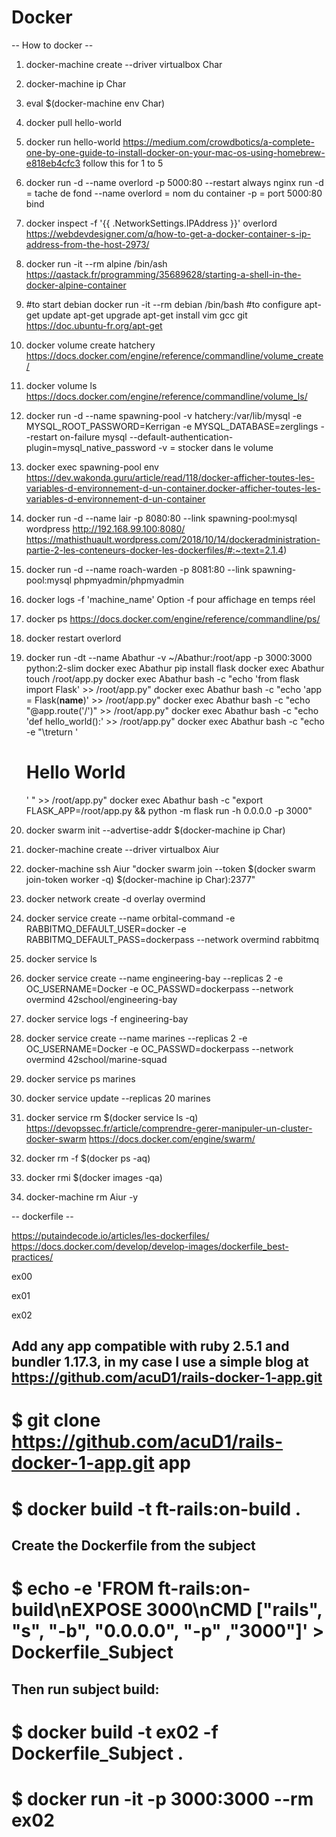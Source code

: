 # Docker

-- How to docker --

1. docker-machine create --driver virtualbox Char
2. docker-machine ip Char
3. eval $(docker-machine env Char)
4. docker pull hello-world
5. docker run hello-world
   https://medium.com/crowdbotics/a-complete-one-by-one-guide-to-install-docker-on-your-mac-os-using-homebrew-e818eb4cfc3
   follow this for 1 to 5

6. docker run -d --name overlord -p 5000:80 --restart always nginx
   run -d = tache de fond --name overlord = nom du container -p = port 5000:80 bind

7. docker inspect -f '{{ .NetworkSettings.IPAddress }}' overlord
   https://webdevdesigner.com/q/how-to-get-a-docker-container-s-ip-address-from-the-host-2973/

8. docker run -it --rm alpine /bin/ash
   https://qastack.fr/programming/35689628/starting-a-shell-in-the-docker-alpine-container

9. #to start debian
   docker run -it --rm debian /bin/bash
   #to configure
   apt-get update
   apt-get upgrade
   apt-get install vim gcc git
   https://doc.ubuntu-fr.org/apt-get

10. docker volume create hatchery
    https://docs.docker.com/engine/reference/commandline/volume_create/

11. docker volume ls
    https://docs.docker.com/engine/reference/commandline/volume_ls/

12. docker run -d --name spawning-pool -v hatchery:/var/lib/mysql -e MYSQL_ROOT_PASSWORD=Kerrigan -e MYSQL_DATABASE=zerglings --restart on-failure mysql --default-authentication-plugin=mysql_native_password
    -v = stocker dans le volume

13. docker exec spawning-pool env
    https://dev.wakonda.guru/article/read/118/docker-afficher-toutes-les-variables-d-environnement-d-un-container.docker-afficher-toutes-les-variables-d-environnement-d-un-container

14. docker run -d --name lair -p 8080:80 --link spawning-pool:mysql wordpress http://192.168.99.100:8080/
    https://mathisthuault.wordpress.com/2018/10/14/dockeradministration-partie-2-les-conteneurs-docker-les-dockerfiles/#:~:text=2.1.4)

15. docker run -d --name roach-warden -p 8081:80 --link spawning-pool:mysql phpmyadmin/phpmyadmin
16. docker logs -f 'machine_name'
    Option -f pour affichage en temps réel

17. docker ps
    https://docs.docker.com/engine/reference/commandline/ps/

18. docker restart overlord

19. docker run -dt --name Abathur -v ~/Abathur:/root/app -p 3000:3000 python:2-slim
    docker exec Abathur pip install flask
    docker exec Abathur touch /root/app.py
    docker exec Abathur bash -c "echo 'from flask import Flask' >> /root/app.py"
    docker exec Abathur bash -c "echo 'app = Flask(**name**)' >> /root/app.py"
    docker exec Abathur bash -c "echo \"@app.route('/')\" >> /root/app.py"
    docker exec Abathur bash -c "echo 'def hello_world():' >> /root/app.py"
    docker exec Abathur bash -c "echo -e \"\treturn '<h1>Hello World</h1>' \" >> /root/app.py"
    docker exec Abathur bash -c "export FLASK_APP=/root/app.py && python -m flask run -h 0.0.0.0 -p 3000"

20. docker swarm init --advertise-addr $(docker-machine ip Char)
21. docker-machine create --driver virtualbox Aiur
22. docker-machine ssh Aiur "docker swarm join --token $(docker swarm join-token worker -q) $(docker-machine ip Char):2377"
23. docker network create -d overlay overmind
24. docker service create --name orbital-command -e RABBITMQ_DEFAULT_USER=docker -e RABBITMQ_DEFAULT_PASS=dockerpass --network overmind rabbitmq
25. docker service ls
26. docker service create --name engineering-bay --replicas 2 -e OC_USERNAME=Docker -e OC_PASSWD=dockerpass --network overmind 42school/engineering-bay
27. docker service logs -f engineering-bay
28. docker service create --name marines --replicas 2 -e OC_USERNAME=Docker -e OC_PASSWD=dockerpass --network overmind 42school/marine-squad
29. docker service ps marines
30. docker service update --replicas 20 marines
31. docker service rm $(docker service ls -q)
    https://devopssec.fr/article/comprendre-gerer-manipuler-un-cluster-docker-swarm
    https://docs.docker.com/engine/swarm/

32. docker rm -f $(docker ps -aq)
33. docker rmi $(docker images -qa)
34. docker-machine rm Aiur -y

-- dockerfile --

https://putaindecode.io/articles/les-dockerfiles/
https://docs.docker.com/develop/develop-images/dockerfile_best-practices/

ex00

ex01

ex02

## Add any app compatible with ruby 2.5.1 and bundler 1.17.3, in my case I use a simple blog at https://github.com/acuD1/rails-docker-1-app.git

# $ git clone https://github.com/acuD1/rails-docker-1-app.git app

# $ docker build -t ft-rails:on-build .

## Create the Dockerfile from the subject

# $ echo -e 'FROM ft-rails:on-build\nEXPOSE 3000\nCMD ["rails", "s", "-b", "0.0.0.0", "-p" ,"3000"]' > Dockerfile_Subject

## Then run subject build:

# $ docker build -t ex02 -f Dockerfile_Subject .

# $ docker run -it -p 3000:3000 --rm ex02
